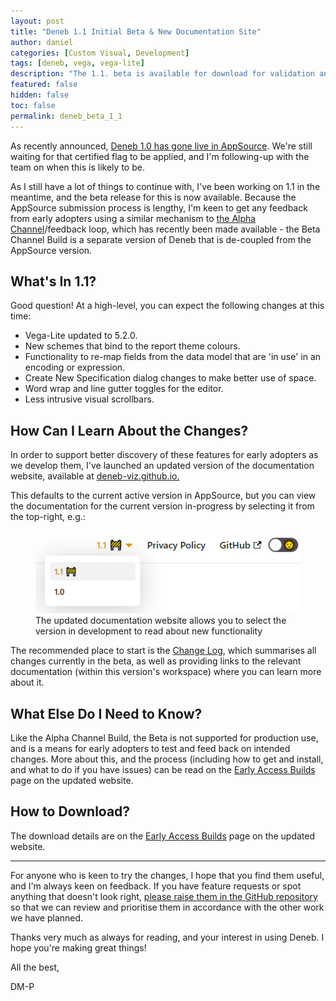 ```yaml
---
layout: post
title: "Deneb 1.1 Initial Beta & New Documentation Site"
author: daniel
categories: [Custom Visual, Development]
tags: [deneb, vega, vega-lite]
description: "The 1.1. beta is available for download for validation and feedback prior to AppSource submission."
featured: false
hidden: false
toc: false
permalink: deneb_beta_1_1
---
```


As recently announced, [Deneb 1.0 has gone live in AppSource](/deneb_nov_2021). We're still waiting for that certified flag to be applied, and I'm following-up with the team on when this is likely to be.

As I still have a lot of things to continue with, I've been working on 1.1 in the meantime, and the beta release for this is now available. Because the AppSource submission process is lengthy, I'm keen to get any feedback from early adopters using a similar mechanism to [the Alpha Channel](/deneb_alpha)/feedback loop, which has recently been made available - the Beta Channel Build is a separate version of Deneb that is de-coupled from the AppSource version.

## What's In 1.1?

Good question! At a high-level, you can expect the following changes at this time:

- Vega-Lite updated to 5.2.0.
- New schemes that bind to the report theme colours.
- Functionality to re-map fields from the data model that are 'in use' in an encoding or expression.
- Create New Specification dialog changes to make better use of space.
- Word wrap and line gutter toggles for the editor.
- Less intrusive visual scrollbars.

## How Can I Learn About the Changes?

In order to support better discovery of these features for early adopters as we develop them, I've launched an updated version of the documentation website, available at <a href="https://deneb-viz.github.io" target="_blank">deneb-viz.github.io.</a>

This defaults to the current active version in AppSource, but you can view the documentation for the current version in-progress by selecting it from the top-right, e.g.:

<div class="text-center">
    <figure class="figure">
        <img src="/assets/images/deneb/website-version-selection.png" class="figure-img img-fluid rounded">
        <figcaption class="figure-caption">The updated documentation website allows you to select the version in development to read about new functionality</figcaption>
    </figure>
</div>

The recommended place to start is the <a href="https://deneb-viz.github.io/next/changelog" target="_blank">Change Log</a>, which summarises all changes currently in the beta, as well as providing links to the relevant documentation (within this version's workspace) where you can learn more about it.

## What Else Do I Need to Know?

Like the Alpha Channel Build, the Beta is not supported for production use, and is a means for early adopters to test and feed back on intended changes. More about this, and the process (including how to get and install, and what to do if you have issues) can be read on the <a href="https://deneb-viz.github.io/community/early-access" target="_blank">Early Access Builds</a> page on the updated website.

## How to Download?

The download details are on the <a href="https://deneb-viz.github.io/community/early-access#beta-channel" target="_blank">Early Access Builds</a> page on the updated website.

---

For anyone who is keen to try the changes, I hope that you find them useful, and I'm always keen on feedback. If you have feature requests or spot anything that doesn't look right, <a href="https://github.com/deneb-viz/deneb/issues" target="_blank">please raise them in the GitHub repository</a> so that we can review and prioritise them in accordance with the other work we have planned.

Thanks very much as always for reading, and your interest in using Deneb. I hope you're making great things!

All the best,

DM-P
